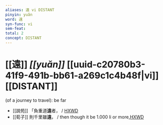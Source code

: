 ```yaml
---
aliases: 遠 vi DISTANT
pinyin: yuǎn
word: 遠
syn-func: vi
sem-feat: 
total: 2
concept: DISTANT 
---
```

# [[遠]] *[[yuǎn]]*  [[uuid-c20780b3-41f9-491b-bb61-a269c1c4b48f|vi]] [[DISTANT]]
(of a journey to travel): be far
 - [[說苑]] 「負重道**遠**者， / [HXWD](https://hxwd.org/textview.html?location=CH1a0907_CHANT_003-5a.3)
 - [[荀子]] 則千里雖**遠**，
                     / then though it be 1.000 li or more,[HXWD](https://hxwd.org/textview.html?location=KR3a0002_tls_002-8a.10)